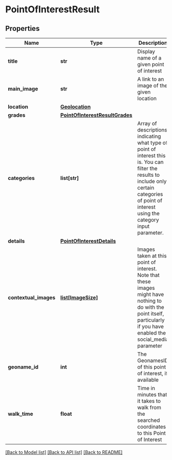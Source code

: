# PointOfInterestResult

## Properties
Name | Type | Description | Notes
------------ | ------------- | ------------- | -------------
**title** | **str** | Display name of a given point of interest | 
**main_image** | **str** | A link to an image of the given location | 
**location** | [**Geolocation**](Geolocation.md) |  | 
**grades** | [**PointOfInterestResultGrades**](PointOfInterestResultGrades.md) |  | [optional] 
**categories** | **list[str]** | Array of descriptions indicating what type of point of interest this is. You can filter the results to include only certain categories of point of interest using the category input parameter. | 
**details** | [**PointOfInterestDetails**](PointOfInterestDetails.md) |  | [optional] 
**contextual_images** | [**list[ImageSize]**](ImageSize.md) | Images taken at this point of interest. Note that these images might have nothing to do with the point itself, particularly if you have enabled the social_media parameter | [optional] 
**geoname_id** | **int** | The GeonamesID of this point of interest, if available | [optional] 
**walk_time** | **float** | Time in minutes that it takes to walk from the searched coordinates to this Point of Interest | [optional] 

[[Back to Model list]](../README.md#documentation-for-models) [[Back to API list]](../README.md#documentation-for-api-endpoints) [[Back to README]](../README.md)


